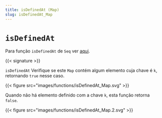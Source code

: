 ```yaml
---
title: isDefinedAt (Map)
slug: isDefinedAt_Map
---
```


# `isDefinedAt`

Para função `isDefinedAt` de `Seq` ver [aqui](../isDefinedAt_Seq).

{{< signature >}}

`isDefinedAt` Verifique se este `Map` contém algum elemento cuja chave é `k`, retornando `true` nesse caso.

{{< figure src="images/functions/isDefinedAt_Map.svg" >}}

Quando não há elemento definido com a chave `k`, esta função retorna `false`.

{{< figure src="images/functions/isDefinedAt_Map.2.svg" >}}
